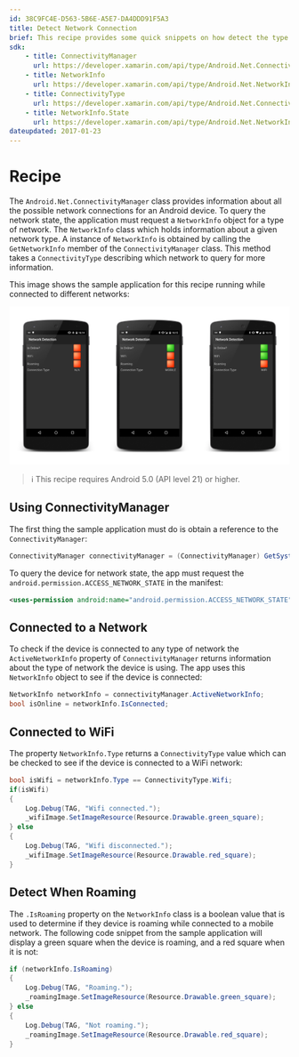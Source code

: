 ```yaml
---
id: 38C9FC4E-D563-5B6E-A5E7-DA4DDD91F5A3  
title: Detect Network Connection  
brief: This recipe provides some quick snippets on how detect the type of network connection in use or how to query a specific type of network connection.  
sdk:
    - title: ConnectivityManager
      url: https://developer.xamarin.com/api/type/Android.Net.ConnectivityManager/
    - title: NetworkInfo
      url: https://developer.xamarin.com/api/type/Android.Net.NetworkInfo/
    - title: ConnectivityType
      url: https://developer.xamarin.com/api/type/Android.Net.ConnectivityType/
    - title: NetworkInfo.State
      url: https://developer.xamarin.com/api/type/Android.Net.NetworkInfo+State/
dateupdated: 2017-01-23
---
```


# Recipe

The `Android.Net.ConnectivityManager` class provides information about all the possible network connections for an Android device.
To query the network state, the application must request a `NetworkInfo` object for a type of network. The `NetworkInfo` class which holds information about a given network type. A instance of `NetworkInfo` is obtained by calling the `GetNetworkInfo` member of the `ConnectivityManager` class. This method takes a `ConnectivityType` describing which network to query for more information.

This image shows the sample application for this recipe running while connected to different networks:

![](Images/Image01.png)

> ℹ️ This recipe requires Android 5.0 (API level 21) or higher.

## Using ConnectivityManager

The first thing the sample application must do is obtain a reference to the `ConnectivityManager`:

```csharp
ConnectivityManager connectivityManager = (ConnectivityManager) GetSystemService(ConnectivityService);
```

To query the device for network state, the app must request the `android.permission.ACCESS_NETWORK_STATE` in the manifest:

```xml
<uses-permission android:name="android.permission.ACCESS_NETWORK_STATE"></uses-permission>
```

## Connected to a Network

To check if the device is connected to any type of network the `ActiveNetworkInfo` property of `ConnectivityManager` returns information about the type of network the device is using. The app uses this `NetworkInfo` object to see if the device is connected:

```csharp
NetworkInfo networkInfo = connectivityManager.ActiveNetworkInfo;
bool isOnline = networkInfo.IsConnected;
```

## Connected to WiFi

The property `NetworkInfo.Type` returns a `ConnectivityType` value which can be checked to see if the device is connected to a WiFi network:

```csharp
bool isWifi = networkInfo.Type == ConnectivityType.Wifi;
if(isWifi)
{
    Log.Debug(TAG, "Wifi connected.");
    _wifiImage.SetImageResource(Resource.Drawable.green_square);
} else
{
    Log.Debug(TAG, "Wifi disconnected.");
    _wifiImage.SetImageResource(Resource.Drawable.red_square);
}
```

## Detect When Roaming

The `.IsRoaming` property on the `NetworkInfo` class is a boolean value that is used to determine if they device is roaming while connected to a mobile network. The following code snippet from the sample application will display a green square when the device is roaming, and a red square when it is not:

```csharp
if (networkInfo.IsRoaming)
{
    Log.Debug(TAG, "Roaming.");
    _roamingImage.SetImageResource(Resource.Drawable.green_square);
} else
{
    Log.Debug(TAG, "Not roaming.");
    _roamingImage.SetImageResource(Resource.Drawable.red_square);
}
```
